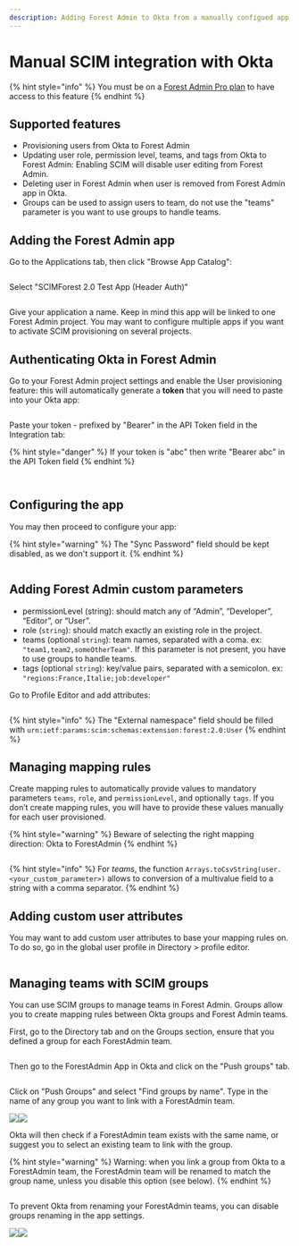 ```yaml
---
description: Adding Forest Admin to Okta from a manually configued app
---
```


# Manual SCIM integration with Okta

{% hint style="info" %}
You must be on a [Forest Admin Pro plan](https://www.forestadmin.com/pricing/) to have access to this feature
{% endhint %}

## Supported features

* Provisioning users from Okta to Forest Admin
* Updating user role, permission level, teams, and tags from Okta to Forest Admin: Enabling SCIM will disable user editing from Forest Admin.
* Deleting user in Forest Admin when user is removed from Forest Admin app in Okta.&#x20;
* Groups can be used to assign users to team, do not use the "teams" parameter is you want to use groups to handle teams.

## Adding the Forest Admin app

Go to the Applications tab, then click "Browse App Catalog":

<figure><img src="../../../.gitbook/assets/image (466).png" alt=""><figcaption></figcaption></figure>

​​​Select "SCIMForest 2.0 Test App (Header Auth)"

<figure><img src="../../../.gitbook/assets/image (463).png" alt=""><figcaption></figcaption></figure>

Give your application a name. Keep in mind this app will be linked to one Forest Admin project. You may want to configure multiple apps if you want to activate SCIM provisioning on several projects.

## Authenticating Okta in Forest Admin

Go to your Forest Admin project settings and enable the User provisioning feature: this will automatically generate a **token** that you will need to paste into your Okta app:​

<figure><img src="../../../.gitbook/assets/image (450).png" alt=""><figcaption></figcaption></figure>

Paste your token - prefixed by "Bearer" in the API Token field in the Integration tab:​​​​

{% hint style="danger" %}
If your token is "abc" then write "Bearer abc" in the API Token field
{% endhint %}

<figure><img src="../../../.gitbook/assets/image (499).png" alt=""><figcaption></figcaption></figure>

<figure><img src="../../../.gitbook/assets/image (487).png" alt=""><figcaption></figcaption></figure>

## Configuring the app

You may then proceed to configure your app:

{% hint style="warning" %}
The "Sync Password" field should be kept disabled, as we don't support it.
{% endhint %}

<figure><img src="../../../.gitbook/assets/image (500).png" alt=""><figcaption></figcaption></figure>

## Adding Forest Admin custom parameters

* permissionLevel (string): should match any of “Admin”, “Developer”, “Editor”, or “User”.
* role (`string`): should match exactly an existing role in the project.
* teams (optional `string`): team names, separated with a coma. ex: `"team1,team2,someOtherTeam"`. If this parameter is not present, you have to use groups to handle teams.
* tags (optional `string`): key/value pairs, separated with a semicolon. ex: `"regions:France,Italie;job:developer"`

Go to Profile Editor and add attributes:

<figure><img src="../../../.gitbook/assets/image (536).png" alt=""><figcaption></figcaption></figure>

{% hint style="info" %}
The "External namespace" field should be filled with `urn:ietf:params:scim:schemas:extension:forest:2.0:User`
{% endhint %}

## Managing mapping rules

Create mapping rules to automatically provide values to mandatory parameters `teams`, `role`, and `permissionLevel`, and optionally `tags`. If you don’t create mapping rules, you will have to provide these values manually for each user provisioned.

{% hint style="warning" %}
Beware of selecting the right mapping direction: Okta to ForestAdmin
{% endhint %}

<figure><img src="../../../.gitbook/assets/image (522).png" alt=""><figcaption></figcaption></figure>

{% hint style="info" %}
For _teams_, the function `Arrays.toCsvString(user.<your_custom_parameter>)` allows to conversion of a multivalue field to a string with a comma separator.
{% endhint %}

## Adding custom user attributes

You may want to add custom user attributes to base your mapping rules on. To do so, go in the global user profile in Directory > profile editor.

<figure><img src="../../../.gitbook/assets/image (571).png" alt=""><figcaption></figcaption></figure>

## Managing teams with SCIM groups

You can use SCIM groups to manage teams in Forest Admin. Groups allow you to create mapping rules between Okta groups and Forest Admin teams.

First, go to the Directory tab and on the Groups section, ensure that you defined a group for each ForestAdmin team.

<figure><img src="../../../.gitbook/assets/image (584).png" alt=""><figcaption></figcaption></figure>

Then go to the ForestAdmin App in Okta and click on the "Push groups" tab.

<figure><img src="../../../.gitbook/assets/image (596).png" alt=""><figcaption></figcaption></figure>

Click on "Push Groups" and select "Find groups by name". Type in the name of any group you want to link with a ForestAdmin team.

![](<../../../.gitbook/assets/image (582).png>)![](<../../../.gitbook/assets/image (583).png>)

Okta will then check if a ForestAdmin team exists with the same name, or suggest you to select an existing team to link with the group.

{% hint style="warning" %}
Warning: when you link a group from Okta to a ForestAdmin team, the ForestAdmin team will be renamed to match the group name, unless you disable this option (see below).
{% endhint %}

<figure><img src="../../../.gitbook/assets/image (589).png" alt=""><figcaption></figcaption></figure>

To prevent Okta from renaming your ForestAdmin teams, you can disable groups renaming in the app settings.

![](<../../../.gitbook/assets/image (594).png>)![](<../../../.gitbook/assets/image (586).png>)

